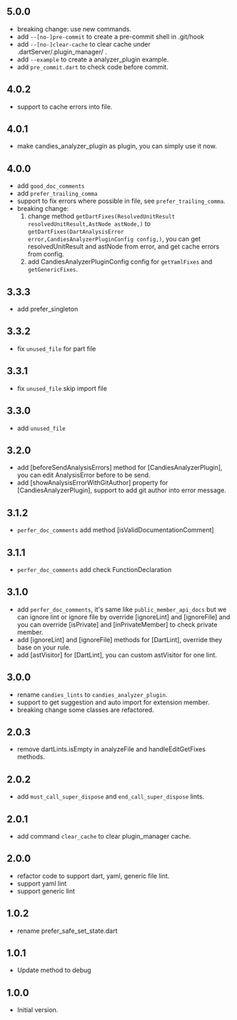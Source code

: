 ## 5.0.0

* breaking change: use new commands.
* add `--[no-]pre-commit` to create a pre-commit shell in .git/hook
* add `--[no-]clear-cache` to clear cache under .dartServer/.plugin_manager/ .
* add `--example` to create a analyzer_plugin example.
* add `pre_commit.dart` to check code before commit.

## 4.0.2

* support to cache errors into file.

## 4.0.1

* make candies_analyzer_plugin as plugin, you can simply use it now.

## 4.0.0

* add `good_doc_comments`
* add `prefer_trailing_comma`
* support to fix errors where possible in file, see `prefer_trailing_comma`.
* breaking change: 
  1. change method `getDartFixes(ResolvedUnitResult resolvedUnitResult,AstNode astNode,)` to  `getDartFixes(DartAnalysisError error,CandiesAnalyzerPluginConfig config,)`, you can get resolvedUnitResult and astNode from error, and get cache errors from config.
  2. add CandiesAnalyzerPluginConfig config for `getYamlFixes` and `getGenericFixes`.

## 3.3.3

* add prefer_singleton 

## 3.3.2

* fix `unused_file` for part file

## 3.3.1

* fix `unused_file` skip import file

## 3.3.0

* add `unused_file`
  
## 3.2.0

* add [beforeSendAnalysisErrors] method for [CandiesAnalyzerPlugin], you can edit AnalysisError before to be send.
* add [showAnalysisErrorWithGitAuthor] property for [CandiesAnalyzerPlugin], support to add git author into error message.

## 3.1.2

* `perfer_doc_comments` add method [isValidDocumentationComment]

## 3.1.1

* `perfer_doc_comments` add check FunctionDeclaration

## 3.1.0

* add `perfer_doc_comments`, it's same like `public_member_api_docs` but we can ignore lint or ignore file by override [ignoreLint] and [ignoreFile] and you can override [isPrivate] and [inPrivateMember] to check private member.
* add [ignoreLint] and [ignoreFile] methods for [DartLint], override they base on your rule.
* add [astVisitor] for [DartLint], you can custom astVisitor for one lint.

## 3.0.0

* rename `candies_lints` to `candies_analyzer_plugin`.
* support to get suggestion and auto import for extension member.
* breaking change some classes are refactored.

## 2.0.3

* remove dartLints.isEmpty in analyzeFile and handleEditGetFixes methods.
  
## 2.0.2

* add `must_call_super_dispose` and `end_call_super_dispose` lints.

## 2.0.1

* add command `clear_cache` to clear plugin_manager cache.

## 2.0.0

* refactor code to support dart, yaml, generic file lint.
* support yaml lint 
* support generic lint 

## 1.0.2

* rename prefer_safe_set_state.dart

## 1.0.1

* Update method to debug

## 1.0.0

* Initial version.
